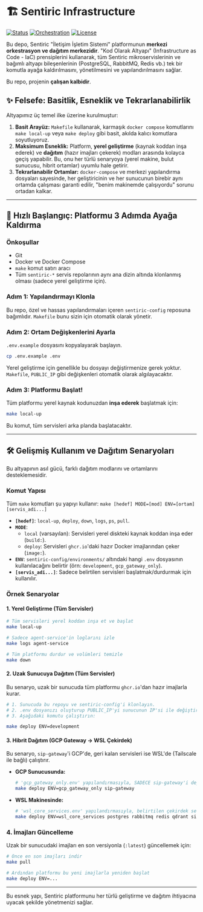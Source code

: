 # 🏗️ Sentiric Infrastructure

[![Status](https://img.shields.io/badge/status-active-success.svg)]()
[![Orchestration](https://img.shields.io/badge/orchestration-Docker_Compose_&_Make-blue.svg)]()
[![License](https://img.shields.io/badge/license-MIT-blue.svg)]()

Bu depo, Sentiric "İletişim İşletim Sistemi" platformunun **merkezi orkestrasyon ve dağıtım merkezidir**. "Kod Olarak Altyapı" (Infrastructure as Code - IaC) prensiplerini kullanarak, tüm Sentiric mikroservislerinin ve bağımlı altyapı bileşenlerinin (PostgreSQL, RabbitMQ, Redis vb.) tek bir komutla ayağa kaldırılmasını, yönetilmesini ve yapılandırılmasını sağlar.

Bu repo, projenin **çalışan kalbidir**.

## ✨ Felsefe: Basitlik, Esneklik ve Tekrarlanabilirlik

Altyapımız üç temel ilke üzerine kurulmuştur:
1.  **Basit Arayüz:** `Makefile` kullanarak, karmaşık `docker compose` komutlarını `make local-up` veya `make deploy` gibi basit, akılda kalıcı komutlara soyutluyoruz.
2.  **Maksimum Esneklik:** Platform, **yerel geliştirme** (kaynak koddan inşa ederek) ve **dağıtım** (hazır imajları çekerek) modları arasında kolayca geçiş yapabilir. Bu, onu her türlü senaryoya (yerel makine, bulut sunucusu, hibrit ortamlar) uyumlu hale getirir.
3.  **Tekrarlanabilir Ortamlar:** `docker-compose` ve merkezi yapılandırma dosyaları sayesinde, her geliştiricinin ve her sunucunun birebir aynı ortamda çalışması garanti edilir, "benim makinemde çalışıyordu" sorunu ortadan kalkar.

---

## 🚀 Hızlı Başlangıç: Platformu 3 Adımda Ayağa Kaldırma

### Önkoşullar
*   Git
*   Docker ve Docker Compose
*   `make` komut satırı aracı
*   Tüm `sentiric-*` servis repolarının aynı ana dizin altında klonlanmış olması (sadece yerel geliştirme için).

### Adım 1: Yapılandırmayı Klonla
Bu repo, özel ve hassas yapılandırmaları içeren `sentiric-config` reposuna bağımlıdır. `Makefile` bunu sizin için otomatik olarak yönetir.

### Adım 2: Ortam Değişkenlerini Ayarla
`.env.example` dosyasını kopyalayarak başlayın.
```bash
cp .env.example .env
```
Yerel geliştirme için genellikle bu dosyayı değiştirmenize gerek yoktur. `Makefile`, `PUBLIC_IP` gibi değişkenleri otomatik olarak algılayacaktır.

### Adım 3: Platformu Başlat!
Tüm platformu yerel kaynak kodunuzdan **inşa ederek** başlatmak için:
```bash
make local-up
```
Bu komut, tüm servisleri arka planda başlatacaktır.

---

## 🛠️ Gelişmiş Kullanım ve Dağıtım Senaryoları

Bu altyapının asıl gücü, farklı dağıtım modlarını ve ortamlarını desteklemesidir.

### Komut Yapısı
Tüm `make` komutları şu yapıyı kullanır:
`make [hedef] MODE=[mod] ENV=[ortam] [servis_adi...]`

*   **`[hedef]`**: `local-up`, `deploy`, `down`, `logs`, `ps`, `pull`.
*   **`MODE`**:
    *   `local` (varsayılan): Servisleri yerel diskteki kaynak koddan inşa eder (`build:`).
    *   `deploy`: Servisleri `ghcr.io`'daki hazır Docker imajlarından çeker (`image:`).
*   **`ENV`**: `sentiric-config/environments/` altındaki hangi `.env` dosyasının kullanılacağını belirtir (örn: `development`, `gcp_gateway_only`).
*   **`[servis_adi...]`**: Sadece belirtilen servisleri başlatmak/durdurmak için kullanılır.

### Örnek Senaryolar

#### 1. Yerel Geliştirme (Tüm Servisler)
```bash
# Tüm servisleri yerel koddan inşa et ve başlat
make local-up

# Sadece agent-service'in loglarını izle
make logs agent-service

# Tüm platformu durdur ve volümleri temizle
make down
```

#### 2. Uzak Sunucuya Dağıtım (Tüm Servisler)
Bu senaryo, uzak bir sunucuda tüm platformu `ghcr.io`'dan hazır imajlarla kurar.
```bash
# 1. Sunucuda bu repoyu ve sentiric-config'i klonlayın.
# 2. .env dosyanızı oluşturup PUBLIC_IP'yi sunucunun IP'si ile değiştirin.
# 3. Aşağıdaki komutu çalıştırın:

make deploy ENV=development
```

#### 3. Hibrit Dağıtım (GCP Gateway -> WSL Çekirdek)
Bu senaryo, `sip-gateway`'i GCP'de, geri kalan servisleri ise WSL'de (Tailscale ile bağlı) çalıştırır.

*   **GCP Sunucusunda:**
    ```bash
    # 'gcp_gateway_only.env' yapılandırmasıyla, SADECE sip-gateway'i deploy et.
    make deploy ENV=gcp_gateway_only sip-gateway
    ```

*   **WSL Makinesinde:**
    ```bash
    # 'wsl_core_services.env' yapılandırmasıyla, belirtilen çekirdek servisleri deploy et.
    make deploy ENV=wsl_core_services postgres rabbitmq redis qdrant sip-signaling media-service ...
    ```

### 4. İmajları Güncelleme
Uzak bir sunucudaki imajları en son versiyonla (`:latest`) güncellemek için:
```bash
# Önce en son imajları indir
make pull

# Ardından platformu bu yeni imajlarla yeniden başlat
make deploy ENV=...
```

---

Bu esnek yapı, Sentiric platformunu her türlü geliştirme ve dağıtım ihtiyacına uyacak şekilde yönetmenizi sağlar.
